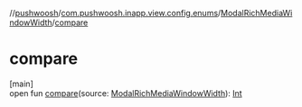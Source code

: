 //[pushwoosh](../../../index.md)/[com.pushwoosh.inapp.view.config.enums](../index.md)/[ModalRichMediaWindowWidth](index.md)/[compare](compare.md)

# compare

[main]\
open fun [compare](compare.md)(source: [ModalRichMediaWindowWidth](index.md)): [Int](https://kotlinlang.org/api/latest/jvm/stdlib/kotlin-stdlib/kotlin/-int/index.html)
